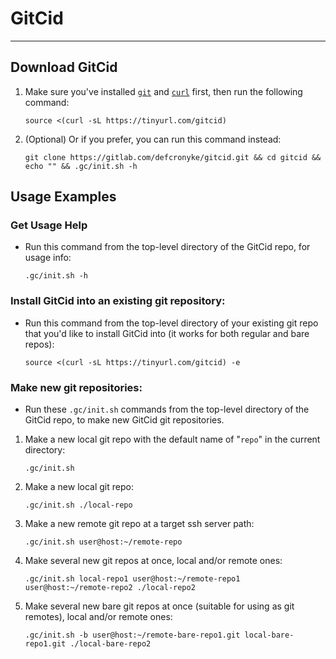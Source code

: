 # GitCid

---

## Download GitCid

1. Make sure you've installed [`git`](https://git-scm.com) and
   [`curl`](https://man7.org/linux/man-pages/man1/curl.1.html) first,
   then run the following command:
   ```shell
   source <(curl -sL https://tinyurl.com/gitcid)
   ```
1. (Optional) Or if you prefer, you can run this command instead:
   ```shell
   git clone https://gitlab.com/defcronyke/gitcid.git && cd gitcid && echo "" && .gc/init.sh -h
   ```

## Usage Examples

### Get Usage Help

- Run this command from the top-level directory of the GitCid repo, for usage info:
  ```shell
  .gc/init.sh -h
  ```

### Install GitCid into an existing git repository:

- Run this command from the top-level directory of your existing git repo that
  you'd like to install GitCid into (it works for both regular and bare repos):
  ```shell
  source <(curl -sL https://tinyurl.com/gitcid) -e
  ```

### Make new git repositories:

- Run these `.gc/init.sh` commands from the top-level directory of the GitCid repo,
  to make new GitCid git repositories.

1. Make a new local git repo with the default name of "`repo`" in the current directory:
   ```shell
   .gc/init.sh
   ```
1. Make a new local git repo:
   ```shell
   .gc/init.sh ./local-repo
   ```
1. Make a new remote git repo at a target ssh server path:
   ```shell
   .gc/init.sh user@host:~/remote-repo
   ```
1. Make several new git repos at once, local and/or remote ones:
   ```shell
   .gc/init.sh local-repo1 user@host:~/remote-repo1 user@host:~/remote-repo2 ./local-repo2
   ```
1. Make several new bare git repos at once (suitable for using as git remotes), local and/or remote ones:
   ```shell
   .gc/init.sh -b user@host:~/remote-bare-repo1.git local-bare-repo1.git ./local-bare-repo2
   ```
